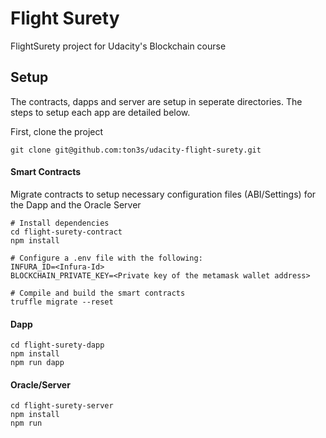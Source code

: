 # Flight Surety

FlightSurety project for Udacity's Blockchain course

## Setup

The contracts, dapps and server are setup in seperate directories. The steps to setup each app are detailed below.

First, clone the project

```
git clone git@github.com:ton3s/udacity-flight-surety.git
```

#### Smart Contracts

Migrate contracts to setup necessary configuration files (ABI/Settings) for the Dapp and the Oracle Server

```
# Install dependencies
cd flight-surety-contract
npm install

# Configure a .env file with the following:
INFURA_ID=<Infura-Id>
BLOCKCHAIN_PRIVATE_KEY=<Private key of the metamask wallet address>

# Compile and build the smart contracts
truffle migrate --reset
```

#### Dapp

```
cd flight-surety-dapp
npm install
npm run dapp
```

#### Oracle/Server

```
cd flight-surety-server
npm install
npm run
```
